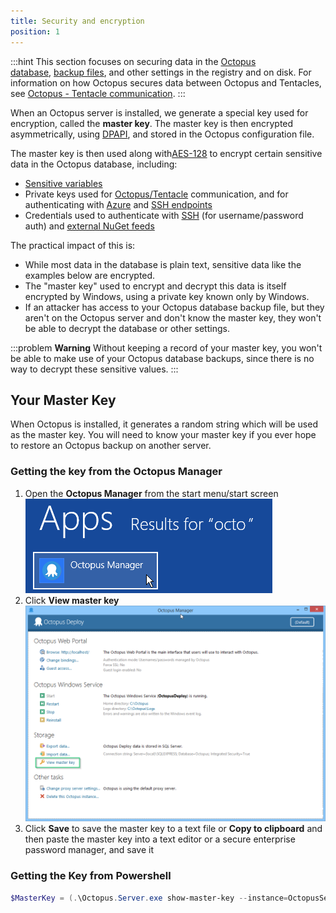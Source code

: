 ```yaml
---
title: Security and encryption
position: 1
---
```



:::hint
This section focuses on securing data in the [Octopus database](/docs/administration/octopus-database/index.md), [backup files](/docs/administration/backup-and-restore.md), and other settings in the registry and on disk. For information on how Octopus secures data between Octopus and Tentacles, see [Octopus - Tentacle communication](/docs/reference/octopus---tentacle-communication/index.md).
:::


When an Octopus server is installed, we generate a special key used for encryption, called the **master key**. The master key is then encrypted asymmetrically, using [DPAPI](http://msdn.microsoft.com/en-us/library/ms995355.aspx), and stored in the Octopus configuration file.


The master key is then used along with[AES-128](http://en.wikipedia.org/wiki/Advanced_Encryption_Standard) to encrypt certain sensitive data in the Octopus database, including:

- [Sensitive variables](/docs/deploying-applications/variables/sensitive-variables.md)
- Private keys used for [Octopus/Tentacle](/docs/reference/octopus---tentacle-communication/index.md) communication, and for authenticating with [Azure](/docs/key-concepts/environments/accounts/azure-subscription-account.md) and [SSH endpoints](/docs/deployment-targets/ssh-targets/configuring-ssh-connection.md)
- Credentials used to authenticate with [SSH](/docs/key-concepts/environments/accounts/username-and-password.md) (for username/password auth) and [external NuGet feeds](/docs/packaging-applications/package-repositories/index.md)



The practical impact of this is:

- While most data in the database is plain text, sensitive data like the examples below are encrypted.
- The "master key" used to encrypt and decrypt this data is itself encrypted by Windows, using a private key known only by Windows.
- If an attacker has access to your Octopus database backup file, but they aren't on the Octopus server and don't know the master key, they won't be able to decrypt the database or other settings.





:::problem
**Warning**
Without keeping a record of your master key, you won't be able to make use of your Octopus database backups, since there is no way to decrypt these sensitive values.
:::

## Your Master Key


When Octopus is installed, it generates a random string which will be used as the master key. You will need to know your master key if you ever hope to restore an Octopus backup on another server.

### Getting the key from the Octopus Manager

1. Open the **Octopus Manager** from the start menu/start screen
![](/docs/images/3048071/3277610.png)
2. Click **View master key**
**![](/docs/images/3048071/3277606.png)**
3. Click **Save** to save the master key to a text file or **Copy to clipboard** and then paste the master key into a text editor or a secure enterprise password manager, and save it


### Getting the Key from Powershell

```powershell
$MasterKey = (.\Octopus.Server.exe show-master-key --instance=OctopusServer)[-1]
```
